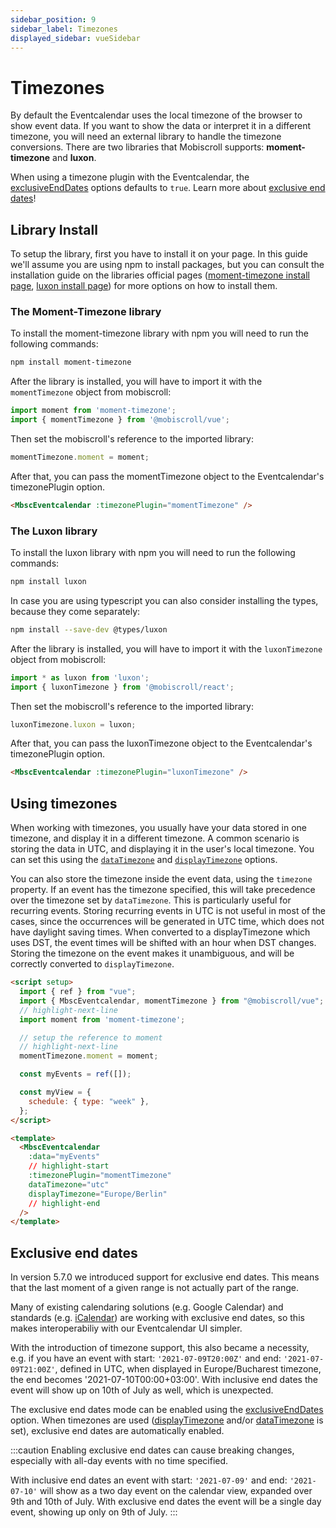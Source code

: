 ```yaml
---
sidebar_position: 9
sidebar_label: Timezones
displayed_sidebar: vueSidebar
---
```


# Timezones

By default the Eventcalendar uses the local timezone of the browser to show event data. If you want to show the data or interpret it in a different timezone, you will need an external library to handle the timezone conversions. There are two libraries that Mobiscroll supports: **moment-timezone** and **luxon**.

When using a timezone plugin with the Eventcalendar, the [exclusiveEndDates](api#opt-exclusiveEndDates) options defaults to `true`. Learn more about [exclusive end dates](#exclusive-end-dates)!

## Library Install

To setup the library, first you have to install it on your page. In this guide we'll assume you are using npm to install packages, but you can consult the installation guide on the libraries official pages ([moment-timezone install page](https://momentjs.com/timezone), [luxon install page](https://moment.github.io/luxon)) for more options on how to install them.

### The Moment-Timezone library

To install the moment-timezone library with npm you will need to run the following commands:

```bash
npm install moment-timezone
```

After the library is installed, you will have to import it with the `momentTimezone` object from mobiscroll:

```ts
import moment from 'moment-timezone';
import { momentTimezone } from '@mobiscroll/vue';
```

Then set the mobiscroll's reference to the imported library:

```ts
momentTimezone.moment = moment;
```

After that, you can pass the momentTimezone object to the Eventcalendar's timezonePlugin option.

```html
<MbscEventcalendar :timezonePlugin="momentTimezone" />
```

### The Luxon library

To install the luxon library with npm you will need to run the following commands:

```bash
npm install luxon
```

In case you are using typescript you can also consider installing the types, because they come separately:

```bash
npm install --save-dev @types/luxon
```

After the library is installed, you will have to import it with the `luxonTimezone` object from mobiscroll:

```ts
import * as luxon from 'luxon';
import { luxonTimezone } from '@mobiscroll/react';
```

Then set the mobiscroll's reference to the imported library:

```ts
luxonTimezone.luxon = luxon;
```

After that, you can pass the luxonTimezone object to the Eventcalendar's timezonePlugin option.

```html
<MbscEventcalendar :timezonePlugin="luxonTimezone" />
```

## Using timezones

When working with timezones, you usually have your data stored in one timezone, and display it in a different timezone. A common scenario is storing the data in UTC, and displaying it in the user's local timezone. You can set this using the [`dataTimezone`](api#opt-dataTimezone) and [`displayTimezone`](api#opt-displayTimezone) options.

You can also store the timezone inside the event data, using the `timezone` property. If an event has the timezone specified, this will take precedence over the timezone set by `dataTimezone`. This is particularly useful for recurring events. Storing recurring events in UTC is not useful in most of the cases, since the occurrences will be generated in UTC time, which does not have daylight saving times. When converted to a displayTimezone which uses DST, the event times will be shifted with an hour when DST changes. Storing the timezone on the event makes it unambiguous, and will be correctly converted to `displayTimezone`.

```html title="Example"
<script setup>
  import { ref } from "vue";
  import { MbscEventcalendar, momentTimezone } from "@mobiscroll/vue";
  // highlight-next-line
  import moment from 'moment-timezone';

  // setup the reference to moment
  // highlight-next-line
  momentTimezone.moment = moment;

  const myEvents = ref([]);

  const myView = {
    schedule: { type: "week" },
  };
</script>

<template>
  <MbscEventcalendar
    :data="myEvents"
    // highlight-start
    :timezonePlugin="momentTimezone"
    dataTimezone="utc"
    displayTimezone="Europe/Berlin"
    // highlight-end
  />
</template>
```

## Exclusive end dates

In version 5.7.0 we introduced support for exclusive end dates. This means that the last moment of a given range is not actually part of the range.

Many of existing calendaring solutions (e.g. Google Calendar) and standards (e.g. [iCalendar](https://icalendar.org/)) are working with exclusive end dates, so this makes interoperabiliy with our Eventcalendar UI simpler.

With the introduction of timezone support, this also became a necessity, e.g. if you have an event with start: `'2021-07-09T20:00Z'` and end: `'2021-07-09T21:00Z'`, defined in UTC, when displayed in Europe/Bucharest timezone, the end becomes '2021-07-10T00:00+03:00'. With inclusive end dates the event will show up on 10th of July as well, which is unexpected.

The exclusive end dates mode can be enabled using the [exclusiveEndDates](api#opt-exclusiveEndDates) option. When timezones are used ([displayTimezone](api#opt-displayTimezone) and/or [dataTimezone](api#opt-dataTimezone) is set), exclusive end dates are automatically enabled.


:::caution
Enabling exclusive end dates can cause breaking changes, especially with all-day events with no time specified.

With inclusive end dates an event with start: `'2021-07-09'` and end: `'2021-07-10'` will show as a two day event on the calendar view, expanded over 9th and 10th of July. With exclusive end dates the event will be a single day event, showing up only on 9th of July.
:::
